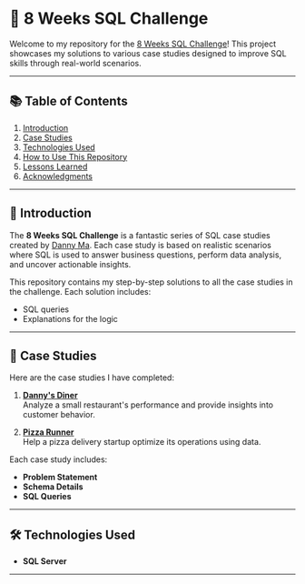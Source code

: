 # 🧠 8 Weeks SQL Challenge

Welcome to my repository for the [8 Weeks SQL Challenge](https://8weeksqlchallenge.com)! This project showcases my solutions to various case studies designed to improve SQL skills through real-world scenarios.

---

## 📚 Table of Contents

1. [Introduction](#introduction)
2. [Case Studies](#case-studies)
3. [Technologies Used](#technologies-used)
4. [How to Use This Repository](#how-to-use-this-repository)
5. [Lessons Learned](#lessons-learned)
6. [Acknowledgments](#acknowledgments)

---

## 📖 Introduction

The **8 Weeks SQL Challenge** is a fantastic series of SQL case studies created by [Danny Ma](https://twitter.com/datawithdanny). Each case study is based on realistic scenarios where SQL is used to answer business questions, perform data analysis, and uncover actionable insights.

This repository contains my step-by-step solutions to all the case studies in the challenge. Each solution includes:
- SQL queries
- Explanations for the logic

---

## 📁 Case Studies

Here are the case studies I have completed:

1. **[Danny's Diner](case-study-1.md)**  
   Analyze a small restaurant's performance and provide insights into customer behavior.
   
2. **[Pizza Runner](case-study-2.md)**  
   Help a pizza delivery startup optimize its operations using data.


Each case study includes:
- **Problem Statement**
- **Schema Details**
- **SQL Queries**


---

## 🛠 Technologies Used

- **SQL Server** 

---
